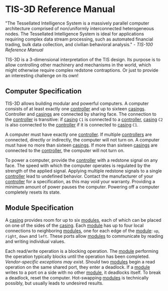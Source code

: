 # TIS-3D Reference Manual

"The Tessellated Intelligence System is a massively parallel computer architecture comprised of non/uniformly interconnected heterogeneous nodes. The Tessellated Intelligence System is ideal for applications requiring complex data stream processing, such as automated financial trading, bulk data collection, and civilian behavioral analysis." - *TIS-100 Reference Manual*

TIS-3D is a 3-dimensional interpretation of the TIS design. Its purpose is to allow controlling other machinery and mechanisms in the world, which might otherwise require complex redstone contraptions. Or just to provide an interesting challenge on its own!

## Computer Specification
TIS-3D allows building modular and powerful computers. A computer consists of at least exactly one [controller](block/controller.md) and up to sixteen [casings](block/casing.md). Controller and [casings](block/casing.md) are connected by sharing face. The connection to the [controller](block/controller.md) is transitive: if [casing](block/casing.md) `C1` is connected to a [controller](block/controller.md), [casing](block/casing.md) `C2` is also connected to the [controller](block/controller.md) if it is connected to [casing](block/casing.md) `C1`.

A computer must have exactly one [controller](block/controller.md). If multiple [controllers](block/controller.md) are connected, directly or indirectly, the computer will not turn on. A computer must have no more than sixteen [casings](block/casing.md). If more than sixteen [casings](block/casing.md) are connected to the [controller](block/controller.md), the computer will not turn on.

To power a computer, provide the [controller](block/controller.md) with a redstone signal on any face. The speed with which the computer operates is regulated by the strength of the applied signal. Applying multiple redstone signals to a single [controller](block/controller.md) lead to undefined behavior. Contact the manufacturer of your [controller](block/controller.md) for a specification, as this may void your warranty. Providing a minimum amount of power pauses the computer. Powering off a computer completely resets its state.

## Module Specification
A [casing](block/casing.md) provides room for up to six [modules](item/index.md), each of which can be placed on one of the sides of the [casing](block/casing.md). Each [module](item/index.md) has up to four local connections to neighboring [modules](item/index.md), one for each edge of the [module](item/index.md): `up`, `right`, `down` and `left`. These ports allow [modules](item/index.md) to communicate by reading and writing individual values.

Each read/write operation is a blocking operation. The [module](item/index.md) performing the operation typically blocks until the operation has been completed. *Vendor-specific exceptions may exist*. Should two [modules](item/index.md) begin a read operation on the same shared port, they enter a deadlock. If a [module](item/index.md) writes to a port on a side with no other [module](item/index.md), it deadlocks itself. To break a deadlock, reset the computer. Hot-swapping [modules](item/index.md) is technically possibly, but usually leads to undesired results.
